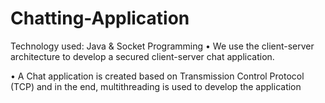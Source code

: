 
# Chatting-Application

Technology used: Java & Socket Programming
• We use the client-server architecture to develop a secured client-server chat application.

• A Chat application is created based on Transmission Control Protocol (TCP) and in the end, 
multithreading is used to develop the application
